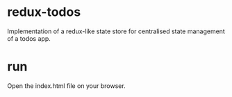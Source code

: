 # redux-todos
Implementation of a redux-like state store for centralised state management of a todos app.

# run

Open the index.html file on your browser.
